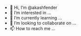- 👋 Hi, I’m @akashfender
- 👀 I’m interested in ...
- 🌱 I’m currently learning ...
- 💞️ I’m looking to collaborate on ...
- 📫 How to reach me ...

<!---
akashfender/akashfender is a ✨ special ✨ repository because its `README.md` (this file) appears on your GitHub profile.
You can click the Preview link to take a look at your changes.
--->
